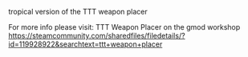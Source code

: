 tropical version of the TTT weapon placer

For more info please visit: TTT Weapon Placer on the gmod workshop
https://steamcommunity.com/sharedfiles/filedetails/?id=119928922&searchtext=ttt+weapon+placer
